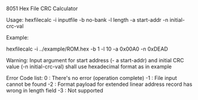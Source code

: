 
8051 Hex File CRC Calculator


Usage: hexfilecalc  -i inputfile
                    -b no-bank
                    -l length
                    -a start-addr
                    -n initial-crc-val

Example:
                    
hexfilecalc -i ../example/ROM.hex -b 1 -l 10 -a 0x00A0 -n 0xDEAD


Warning:
    Input argument for start address (- a start-addr) and initial CRC value (-n initial-crc-val)
    shall use hexadecimal format as in example
    
    
Error Code list:
0   : There's no error (operation complete)
-1  : File input cannot be found
-2  : Format payload for extended linear address record has wrong in length field
-3  : Not supported 
